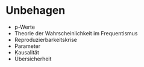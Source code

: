 # Unbehagen

- p-Werte
- Theorie der Wahrscheinlichkeit im Frequentismus
- Reproduzierbarkeitskrise
- Parameter
- Kausalität
- Übersicherheit
